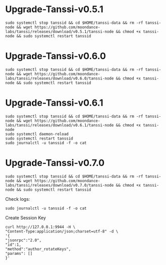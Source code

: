 # Upgrade-Tanssi-v0.5.1

    sudo systemctl stop tanssid && cd $HOME/tanssi-data && rm -rf tanssi-node && wget https://github.com/moondance-labs/tanssi/releases/download/v0.5.1/tanssi-node && chmod +x tanssi-node && sudo systemctl restart tanssid

# Upgrade-Tanssi-v0.6.0

    sudo systemctl stop tanssid && cd $HOME/tanssi-data && rm -rf tanssi-node && wget https://github.com/moondance-labs/tanssi/releases/download/v0.6.0/tanssi-node && chmod +x tanssi-node && sudo systemctl restart tanssid

# Upgrade-Tanssi-v0.6.1

    sudo systemctl stop tanssid && cd $HOME/tanssi-data && rm -rf tanssi-node && wget https://github.com/moondance-labs/tanssi/releases/download/v0.6.1/tanssi-node && chmod +x tanssi-node
    sudo systemctl daemon-reload
    sudo systemctl restart tanssid
    sudo journalctl -u tanssid -f -o cat

# Upgrade-Tanssi-v0.7.0

    sudo systemctl stop tanssid && cd $HOME/tanssi-data && rm -rf tanssi-node && wget https://github.com/moondance-labs/tanssi/releases/download/v0.7.0/tanssi-node && chmod +x tanssi-node && sudo systemctl restart tanssid
    
        
Check logs: 

    sudo journalctl -u tanssid -f -o cat

Create Session Key

    curl http://127.0.0.1:9944 -H \
    "Content-Type:application/json;charset=utf-8" -d \
    '{
    "jsonrpc":"2.0",
    "id":1,
    "method":"author_rotateKeys",
    "params": []
    }'

            
